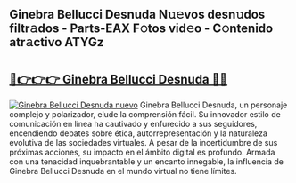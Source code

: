 ## Ginebra Bellucci Desnuda N𝚞𝚎vos desn𝚞dos filtr𝚊dos - Parts-EAX F𝚘tos vid𝚎o - C𝚘ntenido atr𝚊ctivo ATYGz

# <h2><a href="http://mb6rey.tromn.icu/?c=Ginebra+Bellucci+Desnuda">🔗👉👉👉 Ginebra Bellucci Desnuda 🔗🔗</a></h2>

[![Ginebra Bellucci Desnuda nuevo](https://i.imgur.com/pEAQMta.gif)](http://mb6rey.tromn.icu/?c=Ginebra+Bellucci+Desnuda)
Ginebra Bellucci Desnuda, un personaje complejo y polarizador, elude la comprensión fácil. Su innovador estilo de comunicación en línea ha cautivado y enfurecido a sus seguidores, encendiendo debates sobre ética, autorrepresentación y la naturaleza evolutiva de las sociedades virtuales. A pesar de la incertidumbre de sus próximas acciones, su impacto en el ámbito digital es profundo. Armada con una tenacidad inquebrantable y un encanto innegable, la influencia de Ginebra Bellucci Desnuda en el mundo virtual no tiene límites.
